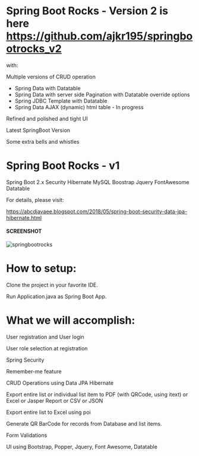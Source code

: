 # Spring Boot Rocks - Version 2 is here https://github.com/ajkr195/springbootrocks_v2
 with:

Multiple versions of CRUD operation
  - Spring Data with Datatable
  - Spring Data with server side Pagination with Datatable override options
  - Spring JDBC Template with Datatable
  - Spring Data AJAX (dynamic) html table - In progress

Refined and polished and tight UI

Latest SpringBoot Version

Some extra bells and whistles



# Spring Boot Rocks - v1

Spring Boot 2.x Security Hibernate MySQL Boostrap Jquery FontAwesome Datatable

For details, please visit: 

https://abcdjavaee.blogspot.com/2018/05/spring-boot-security-data-jpa-hibernate.html

<h4> SCREENSHOT </h4>

![springbootrocks](https://github.com/ajkr195/springbootrocks/blob/master/ScreenShot.jpg)

# How to setup:

Clone the project in your favorite IDE.

Run Application.java as Spring Boot App.

# What we will accomplish:

User registration and User login

User role selection at registration

Spring Security

Remember-me feature

CRUD Operations using Data JPA Hibernate

Export entire list or individual list item to PDF (with QRCode, using itext) or Excel or Jasper Report or CSV or JSON

Export entire list to Excel using poi

Generate QR BarCode for records from Database and list items.

Form Validations

UI using Bootstrap, Popper, Jquery, Font Awesome, Datatable
